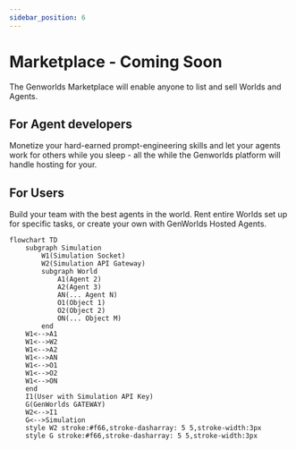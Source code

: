 ```yaml
---
sidebar_position: 6
---
```


# Marketplace - Coming Soon

The Genworlds Marketplace will enable anyone to list and sell Worlds and Agents.

## For Agent developers

Monetize your hard-earned prompt-engineering skills and let your agents work for others while you sleep - all the while the Genworlds platform will handle hosting for your.

## For Users

Build your team with the best agents in the world. Rent entire Worlds set up for specific tasks, or create your own with GenWorlds Hosted Agents.

```mermaid
flowchart TD
    subgraph Simulation
        W1(Simulation Socket)
        W2(Simulation API Gateway)
        subgraph World
            A1(Agent 2)
            A2(Agent 3)
            AN(... Agent N)
            O1(Object 1)
            O2(Object 2)
            ON(... Object M)
        end
    W1<-->A1
    W1<-->W2
    W1<-->A2
    W1<-->AN
    W1<-->O1
    W1<-->O2
    W1<-->ON
    end
    I1(User with Simulation API Key)
    G(GenWorlds GATEWAY)
    W2<-->I1
    G<-->Simulation
    style W2 stroke:#f66,stroke-dasharray: 5 5,stroke-width:3px
    style G stroke:#f66,stroke-dasharray: 5 5,stroke-width:3px
```
